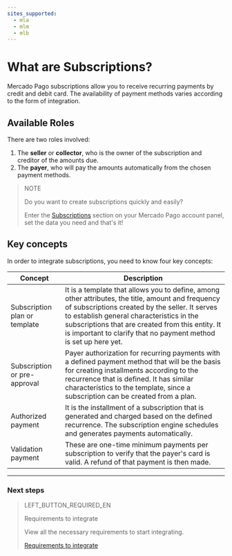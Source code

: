 ```yaml
---
sites_supported:
  - mla
  - mlm
  - mlb
---
```


# What are Subscriptions?

Mercado Pago subscriptions allow you to receive recurring payments by credit and debit card. The availability of payment methods varies according to the form of integration.

## Available Roles

There are two roles involved: 
1. The __seller__ or __collector__,  who is the owner of the subscription and creditor of the amounts due.
1. The __payer__, who will pay the amounts automatically from the chosen payment methods.

> NOTE
> 
> Do you want to create subscriptions quickly and easily?
> 
> Enter the [Subscriptions](https://www.mercadopago[FAKER][URL][DOMAIN]/subscription-plans) section on your Mercado Pago account panel, set the data you need and that's it!


## Key concepts

In order to integrate subscriptions, you need to know four key concepts: 

| Concept | Description |
| --- |	--- |
| Subscription plan or template | It is a template that allows you to define, among other attributes, the title, amount and frequency of subscriptions created by the seller. It serves to establish general characteristics in the subscriptions that are created from this entity. It is important to clarify that no payment method is set up here yet. |
| Subscription or pre-approval | Payer authorization for recurring payments with a defined payment method that will be the basis for creating installments according to the recurrence that is defined. It has similar characteristics to the template, since a subscription can be created from a plan. |
| Authorized payment | It is the installment of a subscription that is generated and charged based on the defined recurrence. The subscription engine schedules and generates payments automatically. |
| Validation payment | These are one-time minimum payments per subscription to verify that the payer's card is valid. A refund of that payment is then made. |


------------
### Next steps
> LEFT_BUTTON_REQUIRED_EN
>
> Requirements to integrate
>
> View all the necessary requirements to start integrating.
>
> [Requirements to integrate](https://www.mercadopago[FAKER][URL][DOMAIN]/developers/en/guides/online-payments/subscriptions/previous-requirements)
